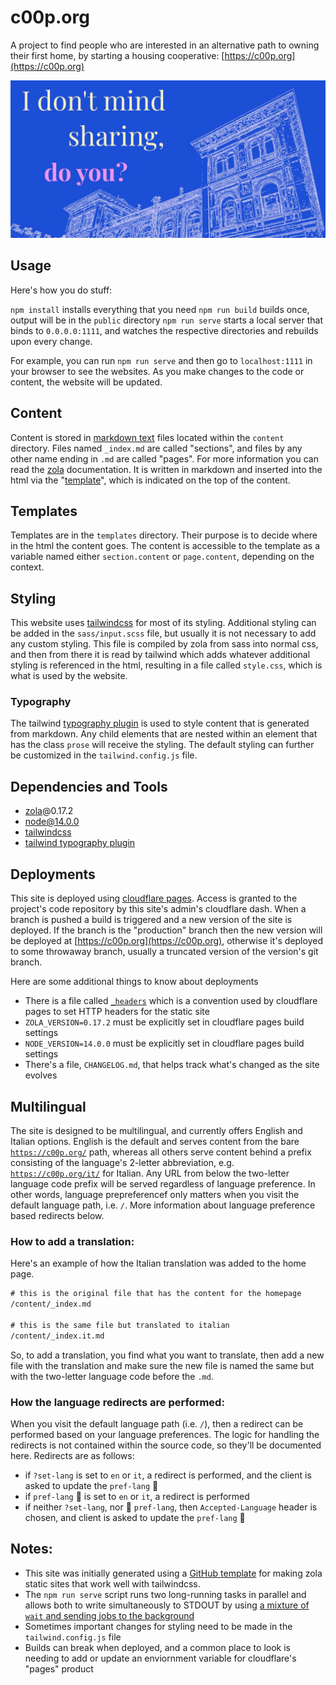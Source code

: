 # c00p.org

A project to find people who are interested in an alternative path to owning their first home, by starting a housing cooperative: [https://c00p.org](https://c00p.org)

![c00p.org's open graph social preview (horizontal)](/static/preview_banner@0.5x.jpg "I don't mind sharing, do you?")

## Usage

Here's how you do stuff:

`npm install`   installs everything that you need
`npm run build` builds once, output will be in the `public` directory
`npm run serve` starts a local server that binds to `0.0.0.0:1111`, and watches the respective directories and rebuilds upon every change.

For example, you can run `npm run serve` and then go to `localhost:1111` in your browser to see the websites. As you make changes to the code or content, the website will be updated.

## Content

Content is stored in [markdown text](https://commonmark.org/help/) files located within the `content` directory. Files named `_index.md` are called "sections", and files by any other name ending in `.md` are called "pages". For more information you can read the [zola](https://getzola.com) documentation. It is written in markdown and inserted into the html via the "[template](#templates)", which is indicated on the top of the content.

## Templates

Templates are in the `templates` directory. Their purpose is to decide where in the html the content goes. The content is accessible to the template as a variable named either `section.content` or `page.content`, depending on the context.

## Styling

This website uses [tailwindcss](https://tailwindcss.com/) for most of its styling. Additional styling can be added in the `sass/input.scss` file, but usually it is not necessary to add any custom styling. This file is compiled by zola from sass into normal css, and then from there it is read by tailwind which adds whatever additional styling is referenced in the html, resulting in a file called `style.css`, which is what is used by the website.

### Typography

The tailwind [typography plugin](https://tailwindcss.com/docs/typography-plugin) is used to style content that is generated from markdown. Any child elements that are nested within an element that has the class `prose` will receive the styling. The default styling can further be customized in the `tailwind.config.js` file.

## Dependencies and Tools

* [zola](https://getzola.com)@0.17.2
* node@14.0.0
* [tailwindcss](https://tailwindcss.com/)
* [tailwind typography plugin](https://tailwindcss.com/docs/typography-plugin)

## Deployments

This site is deployed using [cloudflare pages](https://pages.cloudflare.com). Access is granted to the project's code repository by this site's admin's cloudflare dash. When a branch is pushed a build is triggered and a new version of the site is deployed. If the branch is the "production" branch then the new version will be deployed at [https://c00p.org](https://c00p.org), otherwise it's deployed to some throwaway branch, usually a truncated version of the version's git branch.

Here are some additional things to know about deployments

* There is a file called [`_headers`](https://github.com/asimpletune/c00p.org/blob/localization-support/static/_headers) which is a convention used by cloudflare pages to set HTTP headers for the static site
* `ZOLA_VERSION=0.17.2` must be explicitly set in cloudflare pages build settings
* `NODE_VERSION=14.0.0` must be explicitly set in cloudflare pages build settings
* There's a file, `CHANGELOG.md`, that helps track what's changed as the site evolves

## Multilingual

The site is designed to be multilingual, and currently offers English and Italian options. English is the default and serves content from the bare [`https://c00p.org/`](https://c00p.org/) path, whereas all others serve content behind a prefix consisting of the language's 2-letter abbreviation, e.g. [`https://c00p.org/it/`](https://c00p.org/it/) for Italian. Any URL from below the two-letter language code prefix will be served regardless of language preference. In other words, language prepreferencef only matters when you visit the default language path, i.e. `/`. More information about language preference based redirects below.

### How to add a translation:

Here's an example of how the Italian translation was added to the home page.

```txt
# this is the original file that has the content for the homepage
/content/_index.md

# this is the same file but translated to italian
/content/_index.it.md
```

So, to add a translation, you find what you want to translate, then add a new file with the translation and make sure the new file is named the same but with the two-letter language code before the `.md`.


### How the language redirects are performed:

When you visit the default language path (i.e. `/`), then a redirect can be performed based on your language preferences. The logic for handling the redirects is not contained within the source code, so they'll be documented here. Redirects are as follows:

* if `?set-lang` is set to `en` or `it`, a redirect is performed, and the client is asked to update the `pref-lang` 🍪
* if `pref-lang` 🍪 is set to `en` or `it`, a redirect is performed
* if neither `?set-lang`, nor 🍪 `pref-lang`, then `Accepted-Language` header is chosen, and client is asked to update the `pref-lang` 🍪

## Notes:

* This site was initially generated using a [GitHub template](https://github.com/asimpletune/zola-tailwindcss) for making zola static sites that work well with tailwindcss.
* The `npm run serve` script runs two long-running tasks in parallel and allows both to write simultaneously to STDOUT by using [a mixture of `wait` and sending jobs to the background](https://www.cyberciti.biz/faq/how-to-run-command-or-code-in-parallel-in-bash-shell-under-linux-or-unix/)
* Sometimes important changes for styling need to be made in the `tailwind.config.js` file
* Builds can break when deployed, and a common place to look is needing to add or update an enviornment variable for cloudflare's "pages" product